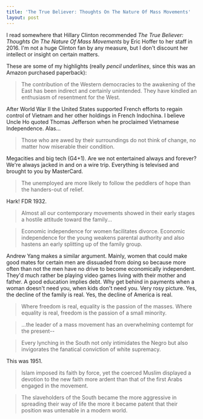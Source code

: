 ```yaml
---
title: 'The True Believer: Thoughts On The Nature Of Mass Movements'
layout: post
---
```


I read somewhere that Hillary Clinton recommended *The True Believer: Thoughts On The Nature Of Mass Movements* by Eric Hoffer to her staff in 2016. I'm not a huge Clinton fan by any measure, but I don't discount her intellect or insight on certain matters.

These are some of my highlights (really *pencil underlines*, since this was an Amazon purchased paperback):

> The contribution of the Western democracies to the awakening of the East has been indirect and certainly unintended. They have kindled an enthusiasm of resentment for the West.

After World War II the United States supported French efforts to regain control of Vietnam and her other holdings in French Indochina. I believe Uncle Ho quoted Thomas Jefferson when he proclaimed Vietnamese Independence. Alas...

> Those who are awed by their surroundings do not think of change, no matter how miserable their condition.

Megacities and big tech (G4+1). Are we not entertained always and forever? We're always jacked in and on a wire trip. Everything is televised and brought to you by MasterCard.

> The unemployed are more likely to follow the peddlers of hope than the handers-out of relief.

Hark! FDR 1932.

> Almost all our contemporary movements showed in their early stages a hostile attitude toward the family...

> Economic independence for women facilitates divorce. Economic independence for the young weakens parental authority and also hastens an early splitting up of the family group. 

Andrew Yang makes a similar argument. Mainly, women that could make good mates for certain men are dissuaded from doing so because more often than not the men have no drive to become economically independent. They'd much rather be playing video games living with their mother and father. A good education implies debt. Why get behind in payments when a woman doesn't need you, when kids don't need you. Very rosy picture. Yes, the decline of the family is real. Yes, the decline of America is real.

> Where freedom is real, equality is the passion of the masses. Where equality is real, freedom is the passion of a small minority.  

> ...the leader of a mass movement has an overwhelming contempt for the present--

> Every lynching in the South not only intimidates the Negro but also invigorates the fanatical conviction of white supremacy. 

This was 1951.

> Islam imposed its faith by force, yet the coerced Muslim displayed a devotion to the new faith more ardent than that of the first Arabs engaged in the movement.

> The slaveholders of the South became the more aggressive in spreading their way of life the more it became patent that their position was untenable in a modern world.

